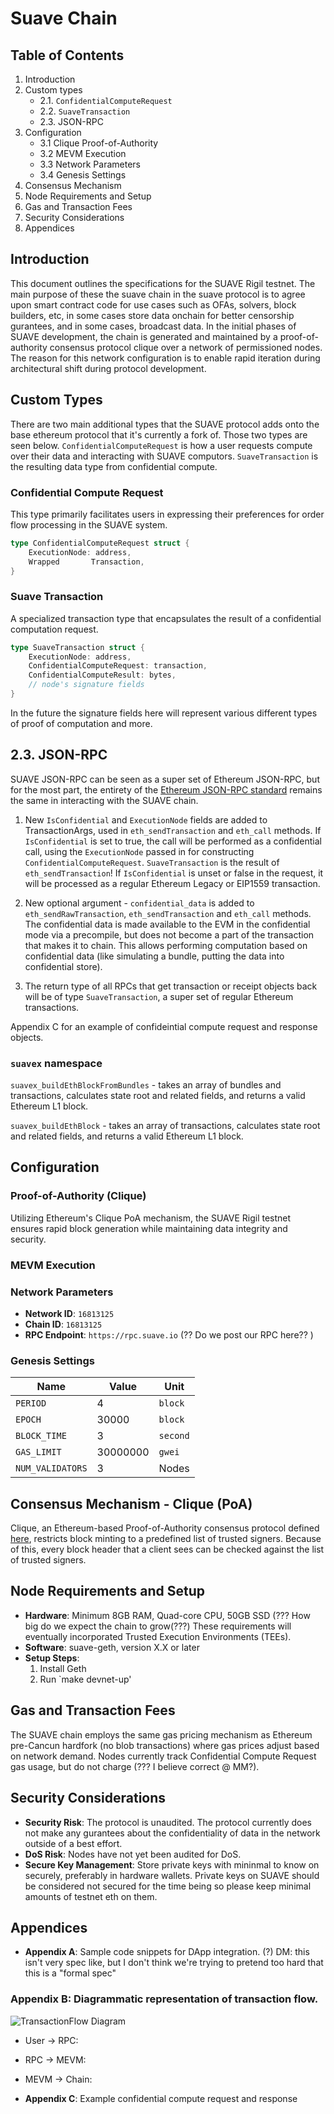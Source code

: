 # Suave Chain

## Table of Contents
1. Introduction
2. Custom types
   - 2.1. `ConfidentialComputeRequest`
   - 2.2. `SuaveTransaction`
   - 2.3. JSON-RPC
3. Configuration
   - 3.1 Clique Proof-of-Authority
   - 3.2 MEVM Execution
   - 3.3 Network Parameters
   - 3.4 Genesis Settings
4. Consensus Mechanism
5. Node Requirements and Setup
6. Gas and Transaction Fees
7. Security Considerations
8. Appendices

## Introduction

This document outlines the specifications for the SUAVE Rigil testnet. The main purpose of these the suave chain in the suave protocol is to agree upon smart contract code for use cases such as OFAs, solvers, block builders, etc, in some cases store data onchain for better censorship gurantees, and in some cases, broadcast data. In the initial phases of SUAVE development, the chain is generated and maintained by a proof-of-authority consensus protocol clique over a network of permissioned nodes. The reason for this network configuration is to enable rapid iteration during architectural shift during protocol development.

## Custom Types

There are two main additional types that the SUAVE protocol adds onto the base ethereum protocol that it's currently a fork of. Those two types are seen below. `ConfidentialComputeRequest` is how a user requests compute over their data and interacting with SUAVE computors. `SuaveTransaction` is the resulting data type from confidential compute.

### Confidential Compute Request

This type primarily facilitates users in expressing their preferences for order flow processing in the SUAVE system.

```go
type ConfidentialComputeRequest struct {
	ExecutionNode: address,
	Wrapped       Transaction,
}
```

### Suave Transaction

A specialized transaction type that encapsulates the result of a confidential computation request.

```go
type SuaveTransaction struct {
    ExecutionNode: address,
    ConfidentialComputeRequest: transaction,
    ConfidentialComputeResult: bytes,
    // node's signature fields
}
```
In the future the signature fields here will represent various different types of proof of computation and more.

## 2.3. JSON-RPC

SUAVE JSON-RPC can be seen as a super set of Ethereum JSON-RPC, but for the most part, the entirety of the [Ethereum JSON-RPC standard](https://geth.ethereum.org/docs/interacting-with-geth/rpc) remains the same in interacting with the SUAVE chain.

1. New `IsConfidential` and `ExecutionNode` fields are added to TransactionArgs, used in `eth_sendTransaction` and `eth_call` methods.
If `IsConfidential` is set to true, the call will be performed as a confidential call, using the `ExecutionNode` passed in for constructing `ConfidentialComputeRequest`.
`SuaveTransaction` is the result of `eth_sendTransaction`! If `IsConfidential` is unset or false in the request, it will be processed as a regular Ethereum Legacy or EIP1559 transaction.

2. New optional argument - `confidential_data` is added to `eth_sendRawTransaction`, `eth_sendTransaction` and `eth_call` methods.
The confidential data is made available to the EVM in the confidential mode via a precompile, but does not become a part of the transaction that makes it to chain. This allows performing computation based on confidential data (like simulating a bundle, putting the data into confidential store).

3. The return type of all RPCs that get transaction or receipt objects back will be of type `SuaveTransaction`, a super set of regular Ethereum transactions.

Appendix C for an example of confideintial compute request and response objects.

### `suavex` namespace

`suavex_buildEthBlockFromBundles` - takes an array of bundles and transactions, calculates state root and related fields, and returns a valid Ethereum L1 block.

`suavex_buildEthBlock` - takes an array of transactions, calculates state root and related fields, and returns a valid Ethereum L1 block.

## Configuration

### Proof-of-Authority (Clique)

Utilizing Ethereum's Clique PoA mechanism, the SUAVE Rigil testnet ensures rapid block generation while maintaining data integrity and security.

### MEVM Execution


### Network Parameters

- **Network ID**: `16813125`
- **Chain ID**: `16813125`
- **RPC Endpoint**: `https://rpc.suave.io` (?? Do we post our RPC here?? )

### Genesis Settings

| Name | Value | Unit |
| - | - | - |
| `PERIOD` | 4 | `block`
| `EPOCH` | 30000 | `block`
| `BLOCK_TIME` | 3 | `second`
| `GAS_LIMIT`| 30000000 | `gwei`
| `NUM_VALIDATORS` | 3 | Nodes

## Consensus Mechanism - Clique (PoA)

Clique, an Ethereum-based Proof-of-Authority consensus protocol defined [here](https://eips.ethereum.org/EIPS/eip-225#:~:text=A%20PoA%20scheme%20is%20based,the%20list%20of%20trusted%20signers), restricts block minting to a predefined list of trusted signers. Because of this, every block header that a client sees can be checked against the list of trusted signers.


## Node Requirements and Setup

- **Hardware**: Minimum 8GB RAM, Quad-core CPU, 50GB SSD (??? How big do we expect the chain to grow(???) These requirements will eventually incorporated Trusted Execution Environments (TEEs).
- **Software**: suave-geth, version X.X or later
- **Setup Steps**:
  1. Install Geth
  2. Run `make devnet-up'

## Gas and Transaction Fees

The SUAVE chain employs the same gas pricing mechanism as Ethereum pre-Cancun hardfork (no blob transactions) where gas prices adjust based on network demand. Nodes currently track Confidential Compute Request gas usage, but do not charge (??? I believe correct @ MM?).

## Security Considerations

- **Security Risk**: The protocol is unaudited. The protocol currently does not make any gurantees about the confidentiality of data in the network outside of a best effort.
- **DoS Risk**: Nodes have not yet been audited for DoS.
- **Secure Key Management**: Store private keys with mininmal to know  on securely, preferably in hardware wallets. Private keys on SUAVE should be considered not secured for the time being so please keep minimal amounts of testnet eth on them.

## Appendices

- **Appendix A**: Sample code snippets for DApp integration. (?) DM: this isn't very spec like, but I don't think we're trying to pretend too hard that this is a "formal spec"
### **Appendix B**: Diagrammatic representation of transaction flow.

![TransactionFlow Diagram](https://github.com/flashbots/suave-geth/assets/22778355/66210b57-dc97-4aa8-a335-a5ce4e6487a3)
- User -> RPC:
- RPC -> MEVM:
- MEVM -> Chain:

- **Appendix C**: Example confidential compute request and response